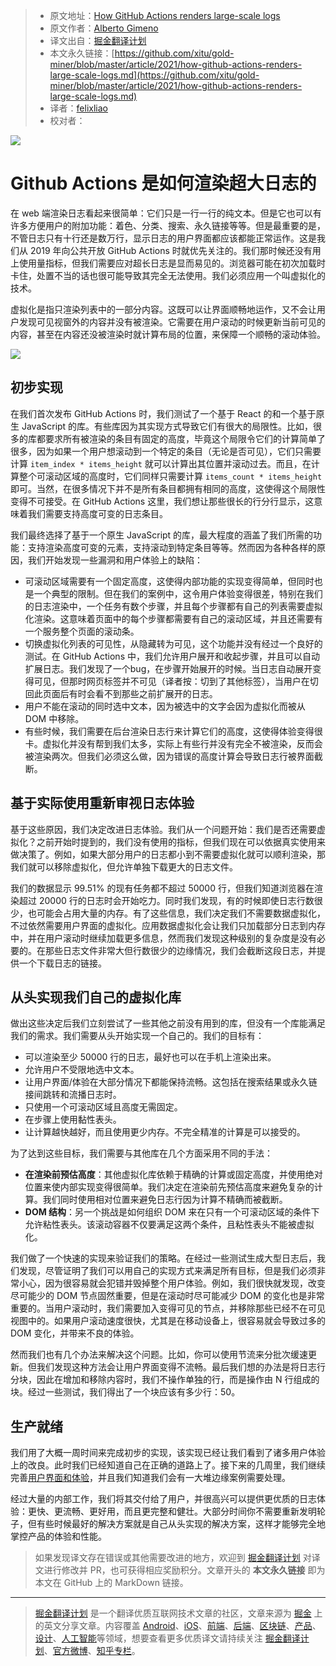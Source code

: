 > * 原文地址：[How GitHub Actions renders large-scale logs](https://github.blog/2021-03-25-how-github-actions-renders-large-scale-logs/)
> * 原文作者：[Alberto Gimeno](https://github.blog/author/gimenete/)
> * 译文出自：[掘金翻译计划](https://github.com/xitu/gold-miner)
> * 本文永久链接：[https://github.com/xitu/gold-miner/blob/master/article/2021/how-github-actions-renders-large-scale-logs.md](https://github.com/xitu/gold-miner/blob/master/article/2021/how-github-actions-renders-large-scale-logs.md)
> * 译者：[felixliao](https://github.com/felixliao)
> * 校对者：

![](https://github.blog/wp-content/uploads/2019/03/engineering-social.png?fit=1201%2C630)

# Github Actions 是如何渲染超大日志的

在 web 端渲染日志看起来很简单：它们只是一行一行的纯文本。但是它也可以有许多方便用户的附加功能：着色、分类、搜索、永久链接等等。但是最重要的是，不管日志只有十行还是数万行，显示日志的用户界面都应该都能正常运作。这是我们从 2019 年向公共开放 GitHub Actions 时就优先关注的。我们那时候还没有用上使用量指标，但我们需要应对超长日志是显而易见的。浏览器可能在初次加载时卡住，处置不当的话也很可能导致其完全无法使用。我们必须应用一个叫虚拟化的技术。

虚拟化是指只渲染列表中的一部分内容。这既可以让界面顺畅地运作，又不会让用户发现可见视窗外的内容并没有被渲染。它需要在用户滚动的时候更新当前可见的内容，甚至在内容还没被渲染时就计算布局的位置，来保障一个顺畅的滚动体验。

![](https://github.blog/wp-content/uploads/2021/03/large-scale-log-rendering-fig-1.png?w=442&resize=442%2C374)

## 初步实现

在我们首次发布 GitHub Actions 时，我们测试了一个基于 React 的和一个基于原生 JavaScript 的库。有些库因为其实现方式导致它们有很大的局限性。比如，很多的库都要求所有被渲染的条目有固定的高度，毕竟这个局限令它们的计算简单了很多，因为如果一个用户想滚动到一个特定的条目（无论是否可见），它们只需要计算 `item_index * items_height` 就可以计算出其位置并滚动过去。而且，在计算整个可滚动区域的高度时，它们同样只需要计算 `items_count * items_height` 即可。当然，在很多情况下并不是所有条目都拥有相同的高度，这使得这个局限性变得不可接受。在 GitHub Actions 这里，我们想让那些很长的行分行显示，这意味着我们需要支持高度可变的日志条目。

我们最终选择了基于一个原生 JavaScript 的库，最大程度的涵盖了我们所需的功能：支持渲染高度可变的元素，支持滚动到特定条目等等。然而因为各种各样的原因，我们开始发现一些漏洞和用户体验上的缺陷：

- 可滚动区域需要有一个固定高度，这使得内部功能的实现变得简单，但同时也是一个典型的限制。但在我们的案例中，这令用户体验变得很差，特别在我们的日志渲染中，一个任务有数个步骤，并且每个步骤都有自己的列表需要虚拟化渲染。这意味着页面中的每个步骤都需要有自己的滚动区域，并且还需要有一个服务整个页面的滚动条。
- 切换虚拟化列表的可见性，从隐藏转为可见，这个功能并没有经过一个良好的测试。在 GitHub Actions 中，我们允许用户展开和收起步骤，并且可以自动扩展日志。我们发现了一个bug，在步骤开始展开的时候。当日志自动展开变得可见，但那时网页标签并不可见（译者按：切到了其他标签），当用户在切回此页面后有时会看不到那些之前扩展开的日志。
- 用户不能在滚动的同时选中文本，因为被选中的文字会因为虚拟化而被从 DOM 中移除。
- 有些时候，我们需要在后台渲染日志行来计算它们的高度，这使得体验变得很卡。虚拟化并没有帮到我们太多，实际上有些行并没有完全不被渲染，反而会被渲染两次。但我们必须这么做，因为错误的高度计算会导致日志行被界面截断。

## 基于实际使用重新审视日志体验

基于这些原因，我们决定改进日志体验。我们从一个问题开始：我们是否还需要虚拟化？之前开始时提到的，我们没有使用的指标，但我们现在可以依据真实使用来做决策了。例如，如果大部分用户的日志都小到不需要虚拟化就可以顺利渲染，那我们就可以移除虚拟化，但允许单独下载更大的日志文件。

我们的数据显示 99.51% 的现有任务都不超过 50000 行，但我们知道浏览器在渲染超过 20000 行的日志时会开始吃力。同时我们发现，有的时候即使日志行数很少，也可能会占用大量的内存。有了这些信息，我们决定我们不需要数据虚拟化，不过依然需要用户界面的虚拟化。应用数据虚拟化会让我们只加载部分日志到内存中，并在用户滚动时继续加载更多信息，然而我们发现这种级别的复杂度是没有必要的。在那些日志文件非常大但行数很少的边缘情况，我们会截断这段日志，并提供一个下载日志的链接。

## 从头实现我们自己的虚拟化库

做出这些决定后我们立刻尝试了一些其他之前没有用到的库，但没有一个库能满足我们的需求。我们需要从头开始实现一个自己的。我们的目标有：

- 可以渲染至少 50000 行的日志，最好也可以在手机上渲染出来。
- 允许用户不受限地选中文本。
- 让用户界面/体验在大部分情况下都能保持流畅。这包括在搜索结果或永久链接间跳转和流播日志时。
- 只使用一个可滚动区域且高度无需固定。
- 在步骤上使用黏性表头。
- 让计算越快越好，而且使用更少内存。不完全精准的计算是可以接受的。

为了达到这些目标，我们需要与其他库在几个方面采用不同的手法：

- **在渲染前预估高度**：其他虚拟化库依赖于精确的计算或固定高度，并使用绝对位置来使内部实现变得很简单。我们决定在渲染前先预估高度来避免复杂的计算。我们同时使用相对位置来避免日志行因为计算不精确而被截断。
- **DOM 结构**：另一个挑战是如何组织 DOM 来在只有一个可滚动区域的条件下允许粘性表头。该滚动容器不仅要满足这两个条件，且粘性表头不能被虚拟化。

我们做了一个快速的实现来验证我们的策略。在经过一些测试生成大型日志后，我们发现，尽管证明了我们可以用自己的实现方式来满足所有目标，但是我们必须非常小心，因为很容易就会犯错并毁掉整个用户体验。例如，我们很快就发现，改变尽可能少的 DOM 节点固然重要，但是在滚动时尽可能减少 DOM 的变化也是非常重要的。当用户滚动时，我们需要加入变得可见的节点，并移除那些已经不在可见视图中的。如果用户滚动速度很快，尤其是在移动设备上，很容易就会导致过多的 DOM 变化，并带来不良的体验。

然而我们也有几个办法来解决这个问题。比如，你可以使用节流来分批次缓速更新。但我们发现这种方法会让用户界面变得不流畅。最后我们想的办法是将日志行分块，因此在增加和移除内容时，我们不操作单独的行，而是操作由 N 行组成的块。经过一些测试，我们得出了一个块应该有多少行：50。

## 生产就绪

我们用了大概一周时间来完成初步的实现，该实现已经让我们看到了诸多用户体验上的改良。此时我们已经知道自己在正确的道路上了。接下来的几周里，我们继续完善[用户界面和体验](https://github.blog/2020-09-23-a-better-logs-experience-with-github-actions/)，并且我们知道我们会有一大堆边缘案例需要处理。

经过大量的内部工作，我们将其交付给了用户，并很高兴可以提供更优质的日志体验：更快、更流畅、更好用，而且更完整和健壮。大部分时间你不需要重新发明轮子，但有些时候最好的解决方案就是自己从头实现的解决方案，这样才能够完全地掌控产品的体验和性能。

> 如果发现译文存在错误或其他需要改进的地方，欢迎到 [掘金翻译计划](https://github.com/xitu/gold-miner) 对译文进行修改并 PR，也可获得相应奖励积分。文章开头的 **本文永久链接** 即为本文在 GitHub 上的 MarkDown 链接。

---

> [掘金翻译计划](https://github.com/xitu/gold-miner) 是一个翻译优质互联网技术文章的社区，文章来源为 [掘金](https://juejin.im) 上的英文分享文章。内容覆盖 [Android](https://github.com/xitu/gold-miner#android)、[iOS](https://github.com/xitu/gold-miner#ios)、[前端](https://github.com/xitu/gold-miner#前端)、[后端](https://github.com/xitu/gold-miner#后端)、[区块链](https://github.com/xitu/gold-miner#区块链)、[产品](https://github.com/xitu/gold-miner#产品)、[设计](https://github.com/xitu/gold-miner#设计)、[人工智能](https://github.com/xitu/gold-miner#人工智能)等领域，想要查看更多优质译文请持续关注 [掘金翻译计划](https://github.com/xitu/gold-miner)、[官方微博](http://weibo.com/juejinfanyi)、[知乎专栏](https://zhuanlan.zhihu.com/juejinfanyi)。
